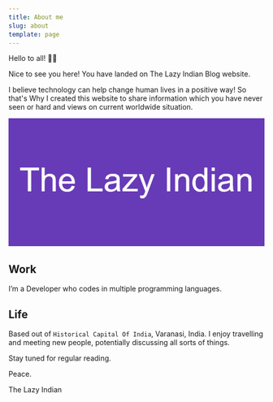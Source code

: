 ```yaml
---
title: About me
slug: about
template: page
---
```


Hello to all! 👋🏽


Nice to see you here! You have landed on The Lazy Indian Blog website.

I believe technology can help change human lives in a positive way! So that's Why I created this website to share information which you have never seen or hard and views on current worldwide situation.

![Me](../images/The_Lazy_Indian.png)

## Work

I’m a Developer who codes in multiple programming languages.

## Life

Based out of `Historical Capital Of India`, Varanasi, India. I enjoy travelling and meeting new people, potentially discussing all sorts of things.

Stay tuned for regular reading.

Peace.

The Lazy Indian